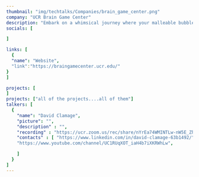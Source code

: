 ```yaml
---
thumbnail: "img/techtalks/Companies/brain_game_center.png"
company: "UCR Brain Game Center"
description: "Embark on a whimsical journey where your malleable bubble gum avatar masters the art of transformation, morphing into various forms to navigate a world where the environment itself guides your path. Discover the enchanting mechanics of shape-shifting as you adapt to the ever-changing landscapes, turning each twist and turn into an adventure that tests the limits of your bubble-gummed ingenuity."
socials: [

]

links: [
  {
  "name": "Website",
  "link":"https://braingamecenter.ucr.edu/"
}
]

projects: [
]
projects: ["all of the projects....all of them"]
talkers: [
  {
    "name": "David Clamage",
    "picture": "",
    "description" : "",
    "recording" : "https://ucr.zoom.us/rec/share/nYrEa74WMINTLw-nW5E_ZhFlCWv3VUWFsKVdb1C2VRaao85Whj1sD3G_xK0di1_G.4m66V7fXsQEPXRcI",
    "contacts" : [ "https://www.linkedin.com/in/david-clamage-63b1492/", 
    "https://www.youtube.com/channel/UC1RUqXOT_iaH4b7iXKRWhLw",

    ]
  }
]
---
```

